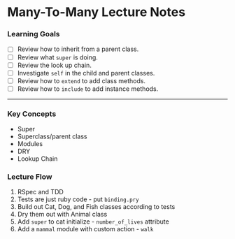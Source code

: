 # Many-To-Many Lecture Notes

### Learning Goals

- [ ] Review how to inherit from a parent class.
- [ ] Review what `super` is doing.
- [ ] Review the look up chain.
- [ ] Investigate `self` in the child and parent classes.
- [ ] Review how to `extend` to add class methods.
- [ ] Review how to `include` to add instance methods.

--------------------------

### Key Concepts
* Super
* Superclass/parent class
* Modules
* DRY
* Lookup Chain

### Lecture Flow

1. RSpec and TDD
2. Tests are just ruby code - put `binding.pry`
3. Build out Cat, Dog, and Fish classes according to tests
4. Dry them out with Animal class
5. Add `super` to cat initialize - `number_of_lives` attribute
6. Add a `mammal` module with custom action - `walk`


